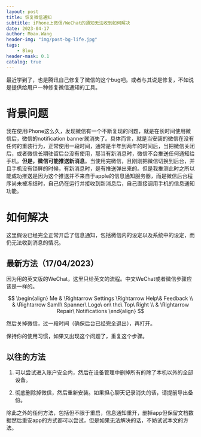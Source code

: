 ```yaml
---
layout: post
title: 恢复微信通知
subtitle: iPhone上微信/WeChat的通知无法收到如何解决
date: 2023-04-17
author: Moax.Wang
header-img: "img/post-bg-life.jpg"
tags:
    - Blog
header-mask: 0.1
catalog: true
---
```


最近学到了，也是腾讯自己修复了微信的这个bug吧。或者与其说是修复，不如说是提供给用户一种修复微信通知的工具。

# 背景问题

我在使用iPhone这么久，发现微信有一个不断复现的问题，就是在长时间使用微信后，微信的notification banner就消失了。具体而言，就是当安装的微信在没有任何的重装行为，正常使用一段时间，通常是半年到两年的时间后，当把微信关闭后，或者微信长期驻留后台没有使用，那当有新消息时，微信不会推送任何通知给手机。**但是，微信可能推送新消息**。当使用完微信，且刚刚把微信切换到后台，并且手机没有锁屏的时候，有新消息时，是有推送弹出来的。但是我推测此时之所以能成功推送是因为这个推送并不来自于apple的信息通知服务器，而是微信后台程序尚未被冻结时，自己仍在运行并接收到新消息后，自己直接调用手机的信息通知功能。

# 如何解决

这里假设已经完全正常开启了信息通知，包括微信内的设定以及系统中的设定，而仍无法收到消息的情况。

## 最新方法（17/04/2023）

因为用的英文版的WeChat，这里只给英文的流程。中文WeChat或者微信步骤应该是一样的。

$$
\begin{align}
Me & \Rightarrow Settings \Rightarrow Help\& Feedback \\
& \Rightarrow Samll\ Spanner\ Logo\ on\ the\ Top\ Right \\
& \Rightarrow Repair\ Notifications
\end{align}
$$

然后关掉微信，过一段时间（确保后台已经完全退出），再打开。

保持你的使用习惯，如果又出现这个问题了，重复这个步骤。

## 以往的方法

1. 可以尝试进入账户安全内，然后在设备管理中删掉所有的除了本机以外的全部设备。

2. 彻底删除掉微信，然后重新安装。如果担心聊天记录消失的话，请提前导出备份。

除此之外的任何方法，包括但不限于重启，信息通知重开，删掉app但保留文档数据然后重安app的方式都可以尝试，但是如果无法解决的话，不妨试试本文的方法。
